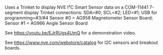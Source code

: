 Uses a Trinket to display NVE I²C Smart Sensor data on a COM-11441 7-segment display
Trinket connections: SDA=#0; SCL=#2; LED=#1; USB for programming=#3/#4
Sensor #0 = AG958 Magnetometer Sensor Board; Sensor #1 = AG966 Angle Sensor Board

See https://youtu.be/EJrRUgs4UmQ for a demonstration video.

See https://www.nve.com/webstore/catalog for I2C sensors and breakout boards.

